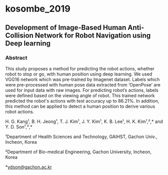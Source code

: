 # kosombe_2019
## Development of Image-Based Human Anti-Collision Network for Robot Navigation using Deep learning<br>
### Abstract
 This study proposes a method for predicting the robot actions, whether robot to stop or go, with human position using deep learning. We used VGG16 network which was pre-trained by Imagenet dataset. Labels which were pre-processed with human pose data extracted from ‘OpenPose’ are used for input data with raw images. For predicting robot’s actions, labels were defined based on the viewing angle of robot. This trained network predicted the robot's actions with test accuracy up to 86.21%. In addition, this method can be applied to detect a human position to derive various robot actions.
 
H. G. Kang¹, B. H. Jeong¹, T. J. Kim¹, J. Y. Kim¹, K. B. Lee¹, H. K. Kim¹,²,* and Y. D. Son¹,²,*

¹Department of Health Sciences and Technology, GAIHST, Gachon Univ., Incheon, Korea

²Department of Bio-medical Engineering, Gachon University, Incheon, Korea

*ydson@gachon.ac.kr

